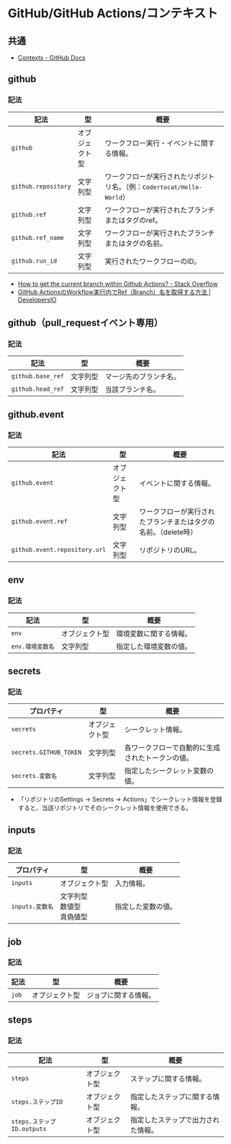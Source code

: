 # GitHub/GitHub Actions/コンテキスト

## 共通

- [Contexts - GitHub Docs](https://docs.github.com/en/actions/learn-github-actions/contexts)

## github

### 記法

| 記法                | 型             | 概要                                                         |
| ------------------- | -------------- | ------------------------------------------------------------ |
| `github`            | オブジェクト型 | ワークフロー実行・イベントに関する情報。                     |
| `github.repository` | 文字列型       | ワークフローが実行されたリポジトリ名。（例：`Codertocat/Hello-World`） |
| `github.ref`        | 文字列型       | ワークフローが実行されたブランチまたはタグのref。            |
| `github.ref_name`   | 文字列型       | ワークフローが実行されたブランチまたはタグの名前。           |
| `github.run_id`     | 文字列型       | 実行されたワークフローのID。                                 |

- [How to get the current branch within Github Actions? - Stack Overflow](https://stackoverflow.com/questions/58033366/how-to-get-the-current-branch-within-github-actions)
- [GitHub ActionsのWorkflow実行内でRef（Branch）名を取得する方法 | DevelopersIO](https://dev.classmethod.jp/articles/how-to-get-a-ref-branch-within-a-workflow-execution-in-github-actions/)

## github（pull_requestイベント専用）

### 記法

| 記法              | 型       | 概要                   |
| ----------------- | -------- | ---------------------- |
| `github.base_ref` | 文字列型 | マージ先のブランチ名。 |
| `github.head_ref` | 文字列型 | 当該ブランチ名。       |

## github.event

### 記法

| 記法                          | 型             | 概要                                                         |
| ----------------------------- | -------------- | ------------------------------------------------------------ |
| `github.event`                | オブジェクト型 | イベントに関する情報。                                       |
| `github.event.ref`            | 文字列型       | ワークフローが実行されたブランチまたはタグの名前。（delete時） |
| `github.event.repository.url` | 文字列型       | リポジトリのURL。                                            |

## env

### 記法

| 記法             | 型             | 概要                   |
| ---------------- | -------------- | ---------------------- |
| `env`            | オブジェクト型 | 環境変数に関する情報。 |
| `env.環境変数名` | 文字列型       | 指定した環境変数の値。 |

## secrets

### 記法

| プロパティ             | 型             | 概要                                             |
| ---------------------- | -------------- | ------------------------------------------------ |
| `secrets`              | オブジェクト型 | シークレット情報。                               |
| `secrets.GITHUB_TOKEN` | 文字列型       | 各ワークフローで自動的に生成されたトークンの値。 |
| `secrets.変数名`       | 文字列型       | 指定したシークレット変数の値。                   |

- 「リポジトリのSettings -> Secrets -> Actions」でシークレット情報を登録すると、当該リポジトリでそのシークレット情報を使用できる。

## inputs

### 記法

| プロパティ      | 型                                 | 概要               |
| --------------- | ---------------------------------- | ------------------ |
| `inputs`        | オブジェクト型                     | 入力情報。         |
| `inputs.変数名` | 文字列型<br />数値型<br />真偽値型 | 指定した変数の値。 |

## job

### 記法

| 記法  | 型             | 概要                 |
| ----- | -------------- | -------------------- |
| `job` | オブジェクト型 | ジョブに関する情報。 |

## steps

### 記法

| 記法                       | 型             | 概要                               |
| -------------------------- | -------------- | ---------------------------------- |
| `steps`                    | オブジェクト型 | ステップに関する情報。             |
| `steps.ステップID`         | オブジェクト型 | 指定したステップに関する情報。     |
| `steps.ステップID.outputs` | オブジェクト型 | 指定したステップで出力された情報。 |
